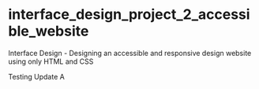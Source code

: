 # interface_design_project_2_accessible_website
Interface Design - Designing an accessible and responsive design website using only HTML and CSS

Testing Update A